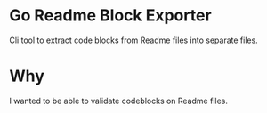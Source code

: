 # Go Readme Block Exporter
Cli tool to extract code blocks from Readme files into separate files.

# Why
I wanted to be able to validate codeblocks on Readme files. 
